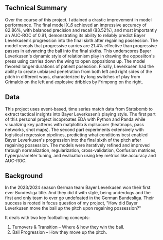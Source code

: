 ## Technical Summary
Over the course of this project, I attained a drastic improvement in model performance. The final model X_6 achieved an impressive accuracy of 82.86%, with balanced precision and recall (83.52%), and most importantly 
an AUC-ROC of 0.91, demonstrating its ability to reliably predict Bayer Leverkusen’s progression into the final sixth after regaining possession. The model reveals that progressive carries are 21.4% effective than progressive 
passes in advancing the ball into the final sixths. This underscores Bayer Leverkusen's dynamic style of relationism play in drawing the opposiiton's press using carries down the wing to open oppositions up. The model favored 
longer durations of patient posession. Finally, Leverkusen had the ability to create unbiased penetration from both left and right sides of the pitch in different ways, characterized by long switches of play from Grimaldo on 
the left and explosive dribbles by Frimpong on the right.

## Data
This project uses event-based, time series match data from Statsbomb to extract tactical insights into Bayer Leverkusen’s playing style. 
The first part of this personal project incoproates EDA with Python and Panda while visualizing key patterns with matplotlib & mplsoccer (heatmaps, pass networks, shot maps). 
The second part experiments extensively with logistical regression pipelines, predicting what conditions best enabled Bayer Leverkusen's progression into the final sixth of the pitch after regaining possession. 
The models were iteratively refined and improved through normalization, regularization, cross-validation, Confusion matrices, hyperparameter tuning, and evaluation using key metrics like accuracy and AUC-ROC.

## Background
In the 2023/2024 season German team Bayer Leverkusen won their first ever Bundesliga title. And they did it with style, being underdogs and the first and only team to ever go undefeated in the German Bundesliga.
Their success is rooted in focus question of my project, "How did Bayer Leverkusen move the ball up the pitch upon regaining possession?" 

It deals with two key footballing concepts:
1) Turnovers & Transition – Where & how they win the ball.
2) Ball Progression – How they move up the pitch.




